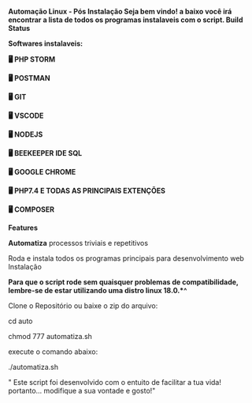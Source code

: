 **Automação Linux - Pós Instalação
Seja bem vindo! a baixo você irá encontrar a lista de todos os programas instalaveis com o script.
Build Status**

**Softwares instalaveis:**

**🖥️ PHP STORM**

**🖥️ POSTMAN**

**🖥️ GIT**

**🖥️ VSCODE**

**🖥 NODEJS**

**🖥️ BEEKEEPER IDE SQL**

**🖥️ GOOGLE CHROME**

**🖥️ PHP7.4 E TODAS AS PRINCIPAIS EXTENÇÕES**

**🖥️ COMPOSER**

**Features**

**Automatiza** processos triviais e repetitivos

Roda e instala todos os programas principais para desenvolvimento web
Instalação

**Para que o script rode sem quaisquer problemas de compatibilidade, lembre-se
de estar utilizando uma distro linux 18.0.*^**

Clone o Repositório ou baixe o zip do arquivo:

cd auto

chmod 777 automatiza.sh

execute o comando abaixo:

./automatiza.sh

" Este script foi desenvolvido com o entuito de facilitar a tua vida! portanto… modifique a sua vontade e gosto!"
